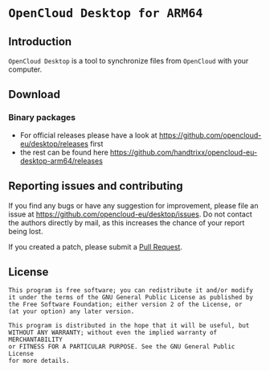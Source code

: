 # `OpenCloud Desktop for ARM64`

## Introduction

`OpenCloud Desktop` is a tool to synchronize files from `OpenCloud`
with your computer.

## Download

### Binary packages

- For official releases please have a look at https://github.com/opencloud-eu/desktop/releases first
- the rest can be found here https://github.com/handtrixx/opencloud-eu-desktop-arm64/releases 

## Reporting issues and contributing

If you find any bugs or have any suggestion for improvement, please
file an issue at https://github.com/opencloud-eu/desktop/issues. Do not
contact the authors directly by mail, as this increases the chance
of your report being lost.

If you created a patch, please submit a [Pull
Request](https://github.com/opencloud-eu/desktop/pulls).

## License

    This program is free software; you can redistribute it and/or modify
    it under the terms of the GNU General Public License as published by
    the Free Software Foundation; either version 2 of the License, or
    (at your option) any later version.

    This program is distributed in the hope that it will be useful, but
    WITHOUT ANY WARRANTY; without even the implied warranty of MERCHANTABILITY
    or FITNESS FOR A PARTICULAR PURPOSE. See the GNU General Public License
    for more details.
